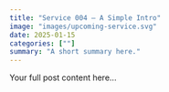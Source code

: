 ```yaml
---
title: "Service 004 — A Simple Intro"
image: "images/upcoming-service.svg"
date: 2025-01-15
categories: [""]
summary: "A short summary here."
---
```


Your full post content here...
